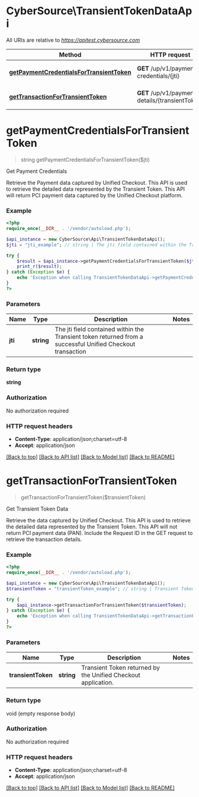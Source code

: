 # CyberSource\TransientTokenDataApi

All URIs are relative to *https://apitest.cybersource.com*

Method | HTTP request | Description
------------- | ------------- | -------------
[**getPaymentCredentialsForTransientToken**](TransientTokenDataApi.md#getPaymentCredentialsForTransientToken) | **GET** /up/v1/payment-credentials/{jti} | Get Payment Credentials
[**getTransactionForTransientToken**](TransientTokenDataApi.md#getTransactionForTransientToken) | **GET** /up/v1/payment-details/{transientToken} | Get Transient Token Data


# **getPaymentCredentialsForTransientToken**
> string getPaymentCredentialsForTransientToken($jti)

Get Payment Credentials

Retrieve the Payment data captured by Unified Checkout. This API is used to retrieve the detailed data represented by the Transient Token. This API will return PCI payment data captured by the Unified Checkout platform.

### Example
```php
<?php
require_once(__DIR__ . '/vendor/autoload.php');

$api_instance = new CyberSource\Api\TransientTokenDataApi();
$jti = "jti_example"; // string | The jti field contained within the Transient token returned from a successful Unified Checkout transaction

try {
    $result = $api_instance->getPaymentCredentialsForTransientToken($jti);
    print_r($result);
} catch (Exception $e) {
    echo 'Exception when calling TransientTokenDataApi->getPaymentCredentialsForTransientToken: ', $e->getMessage(), PHP_EOL;
}
?>
```

### Parameters

Name | Type | Description  | Notes
------------- | ------------- | ------------- | -------------
 **jti** | **string**| The jti field contained within the Transient token returned from a successful Unified Checkout transaction |

### Return type

**string**

### Authorization

No authorization required

### HTTP request headers

 - **Content-Type**: application/json;charset=utf-8
 - **Accept**: application/json

[[Back to top]](#) [[Back to API list]](../../README.md#documentation-for-api-endpoints) [[Back to Model list]](../../README.md#documentation-for-models) [[Back to README]](../../README.md)

# **getTransactionForTransientToken**
> getTransactionForTransientToken($transientToken)

Get Transient Token Data

Retrieve the data captured by Unified Checkout. This API is used to retrieve the detailed data represented by the Transient Token. This API will not return PCI payment data (PAN). Include the Request ID in the GET request to retrieve the transaction details.

### Example
```php
<?php
require_once(__DIR__ . '/vendor/autoload.php');

$api_instance = new CyberSource\Api\TransientTokenDataApi();
$transientToken = "transientToken_example"; // string | Transient Token returned by the Unified Checkout application.

try {
    $api_instance->getTransactionForTransientToken($transientToken);
} catch (Exception $e) {
    echo 'Exception when calling TransientTokenDataApi->getTransactionForTransientToken: ', $e->getMessage(), PHP_EOL;
}
?>
```

### Parameters

Name | Type | Description  | Notes
------------- | ------------- | ------------- | -------------
 **transientToken** | **string**| Transient Token returned by the Unified Checkout application. |

### Return type

void (empty response body)

### Authorization

No authorization required

### HTTP request headers

 - **Content-Type**: application/json;charset=utf-8
 - **Accept**: application/json

[[Back to top]](#) [[Back to API list]](../../README.md#documentation-for-api-endpoints) [[Back to Model list]](../../README.md#documentation-for-models) [[Back to README]](../../README.md)

